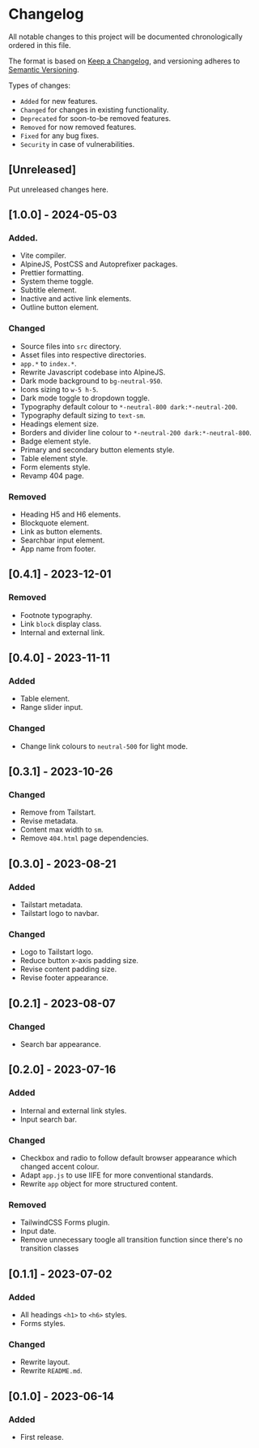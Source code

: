 # Changelog

All notable changes to this project will be documented chronologically ordered
in this file.

The format is based on [Keep a Changelog](https://keepachangelog.com/en/1.0.0/),
and versioning adheres to [Semantic Versioning](https://semver.org/spec/v2.0.0.html).

Types of changes:

-   `Added` for new features.
-   `Changed` for changes in existing functionality.
-   `Deprecated` for soon-to-be removed features.
-   `Removed` for now removed features.
-   `Fixed` for any bug fixes.
-   `Security` in case of vulnerabilities.

## [Unreleased]

Put unreleased changes here.

## [1.0.0] - 2024-05-03

### Added.

-   Vite compiler.
-   AlpineJS, PostCSS and Autoprefixer packages.
-   Prettier formatting.
-   System theme toggle.
-   Subtitle element.
-   Inactive and active link elements.
-   Outline button element.

### Changed

-   Source files into `src` directory.
-   Asset files into respective directories.
-   `app.*` to `index.*`.
-   Rewrite Javascript codebase into AlpineJS.
-   Dark mode background to `bg-neutral-950`.
-   Icons sizing to `w-5 h-5`.
-   Dark mode toggle to dropdown toggle.
-   Typography default colour to `*-neutral-800 dark:*-neutral-200`.
-   Typography default sizing to `text-sm`.
-   Headings element size.
-   Borders and divider line colour to `*-neutral-200 dark:*-neutral-800`.
-   Badge element style.
-   Primary and secondary button elements style.
-   Table element style.
-   Form elements style.
-   Revamp 404 page.

### Removed

-   Heading H5 and H6 elements.
-   Blockquote element.
-   Link as button elements.
-   Searchbar input element.
-   App name from footer.

## [0.4.1] - 2023-12-01

### Removed

-   Footnote typography.
-   Link `block` display class.
-   Internal and external link.

## [0.4.0] - 2023-11-11

### Added

-   Table element.
-   Range slider input.

### Changed

-   Change link colours to `neutral-500` for light mode.

## [0.3.1] - 2023-10-26

### Changed

-   Remove from Tailstart.
-   Revise metadata.
-   Content max width to `sm`.
-   Remove `404.html` page dependencies.

## [0.3.0] - 2023-08-21

### Added

-   Tailstart metadata.
-   Tailstart logo to navbar.

### Changed

-   Logo to Tailstart logo.
-   Reduce button x-axis padding size.
-   Revise content padding size.
-   Revise footer appearance.

## [0.2.1] - 2023-08-07

### Changed

-   Search bar appearance.

## [0.2.0] - 2023-07-16

### Added

-   Internal and external link styles.
-   Input search bar.

### Changed

-   Checkbox and radio to follow default browser appearance which changed accent colour.
-   Adapt `app.js` to use IIFE for more conventional standards.
-   Rewrite `app` object for more structured content.

### Removed

-   TailwindCSS Forms plugin.
-   Input date.
-   Remove unnecessary toogle all transition function since there's no transition classes

## [0.1.1] - 2023-07-02

### Added

-   All headings `<h1>` to `<h6>` styles.
-   Forms styles.

### Changed

-   Rewrite layout.
-   Rewrite `README.md`.

## [0.1.0] - 2023-06-14

### Added

-   First release.
